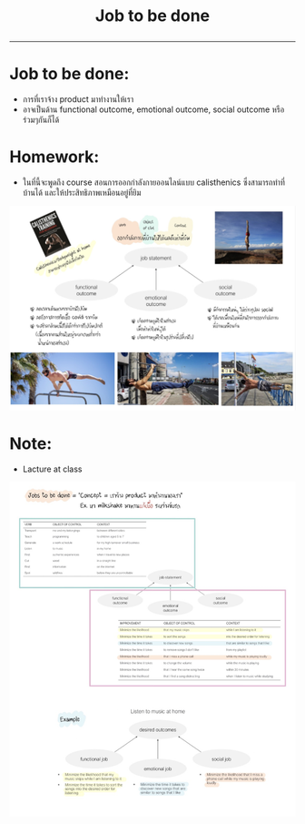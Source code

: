# <p align="center"> Job to be done </p>
***

# Job to be done:
- การที่เราจ้าง product มาทำงานให้เรา
- อาจเป็นด้าน functional outcome, emotional outcome, social outcome หรือร่วมๆกันก็ได้  

# Homework:
- ในที่นี้จะพูดถึง course สอนการออกกำลังกายออนไลน์แบบ calisthenics ซึ่งสามารถทำที่บ้านได้ และให้ประสิทธิภาพเหมือนอยู่ที่ยิม

![alt](https://github.com/NattapongTH/NattapongTH-6310422089_BADS7105/blob/main/Homework%2002_Job%20to%20be%20done/Job%20to%20be%20done.jpg)

# Note:
- Lacture at class

![alt](https://github.com/NattapongTH/NattapongTH-6310422089_BADS7105/blob/main/Homework%2002_Job%20to%20be%20done/Photo/JTBD.jpg)

